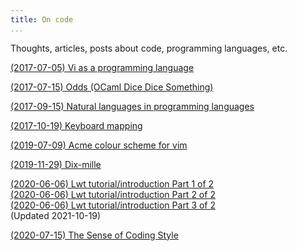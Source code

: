 ```yaml
---
title: On code
...
```


Thoughts, articles, posts about code, programming languages, etc.

[(2017-07-05) Vi as a programming language](/code/vi-as-a-programming-language.html)

[(2017-07-15) Odds (OCaml Dice Dice Something)](/code/odds.html)

[(2017-09-15) Natural languages in programming languages](/code/natural-languages-and-programming-languages.html)

[(2017-10-19) Keyboard mapping](/code/keyboard-mapping.html)

[(2019-07-09) Acme colour scheme for vim](/code/acme-theme.html)

[(2019-11-29) Dix-mille](/code/dixmille.html)

[(2020-06-06) Lwt tutorial/introduction Part 1 of 2](/code/lwt-part-1.html)  
[(2020-06-06) Lwt tutorial/introduction Part 2 of 2](/code/lwt-part-2.html)  
[(2020-06-06) Lwt tutorial/introduction Part 3 of 2](/code/lwt-part-3.html)  
(Updated 2021-10-19)

[(2020-07-15) The Sense of Coding Style](/code/the-sense-of-coding-style.html)
